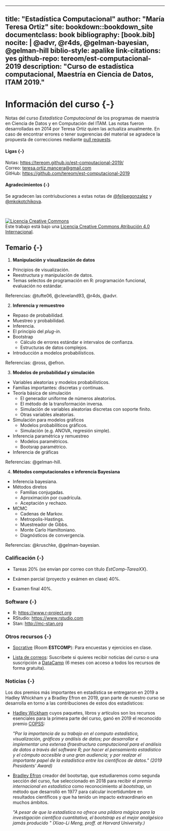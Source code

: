 
--- 
title: "Estadística Computacional"
author: "María Teresa Ortiz"
site: bookdown::bookdown_site
documentclass: book
bibliography: [book.bib]
nocite: |
    @advr, @r4ds, @gelman-bayesian, @gelman-hill
biblio-style: apalike
link-citations: yes
github-repo: tereom/est-computacional-2019
description: "Curso de estadística computacional, Maestría en Ciencia de Datos, ITAM 2019."
---


# Información del curso {-}

Notas del curso *Estadística Computacional* de los programas de maestría en 
Ciencia de Datos y en Computación del ITAM. Las notas fueron desarrolladas en 
2014 por Teresa Ortiz quien las actualiza anualmente. En caso de encontrar 
errores o tener sugerencias del material se agradece la propuesta de 
correcciones mediante [pull requests](https://github.com/tereom/est-computacional-2019).

#### Ligas {-}

Notas: https://tereom.github.io/est-computacional-2019/    
Correo: teresa.ortiz.mancera@gmail.com   
GitHub: https://github.com/tereom/est-computacional-2019 

#### Agradecimientos {-}
Se agradecen las contriubuciones a estas notas de [\@felipegonzalez](https://github.com/felipegonzalez)
y [\@mkokotchikova](https://github.com/mkokotchikova).

</br>

<a rel="license" href="http://creativecommons.org/licenses/by/4.0/"><img alt="Licencia Creative Commons" style="border-width:0" src="https://i.creativecommons.org/l/by/4.0/88x31.png" /></a><br />Este trabajo está bajo una <a rel="license" href="http://creativecommons.org/licenses/by/4.0/">Licencia Creative Commons Atribución 4.0 Internacional</a>.


## Temario {-}

1. **Manipulación y visualización de datos**

-   Principios de visualización.
-   Reestructura y manipulación de datos.
-   Temas selectos de programación en R: programación funcional, evaluación 
no estándar.

Referencias: @tufte06, @cleveland93, @r4ds, @advr.

2. **Inferencia y remuestreo**

-   Repaso de probabilidad.
-   Muestreo y probabilidad.
-   Inferencia.
-   El principio del *plug-in*.
-   Bootstrap
    -   Cálculo de errores estándar e intervalos de confianza.
    -   Estructuras de datos complejos.
-   Introducción a modelos probabilísticos.

Referencias: @ross, @efron.

3. **Modelos de probabilidad y simulación**

-   Variables aleatorias y modelos probabilísticos.
-   Familias importantes: discretas y continuas.
-   Teoría básica de simulación
    -   El generador uniforme de números aleatorios.
    -   El método de la transformación inversa.
    -   Simulación de variables aleatorias discretas con soporte finito.
    -   Otras variables aleatorias.
-   Simulación para modelos gráficos
    -   Modelos probabilíticos gráficos.
    -   Simulación (e.g. ANOVA, regresión simple).
-   Inferencia paramétrica y remuestreo
    -   Modelos paramétricos.
    -   Bootsrap paramétrico.
-   Inferencia de gráficas

 Referencias: @gelman-hill.

4. **Métodos computacionales e inferencia Bayesiana**

-   Inferencia bayesiana.
-   Métodos diretos
    -   Familias conjugadas.
    -   Aproximación por cuadrícula.
    -   Aceptación y rechazo.
-   MCMC
    -   Cadenas de Markov.
    -   Metropolis-Hastings.
    -   Muestreador de Gibbs.
    -   Monte Carlo Hamiltoniano.
    -   Diagnósticos de convergencia.

Referencias: @kruschke, @gelman-bayesian.

### Calificación {-}

* Tareas 20% (se envían por correo con título *EstComp-TareaXX*).

* Exámen parcial (proyecto y exámen en clase) 40%.

* Examen final 40%.

### Software {-}

- R: https://www.r-project.org
- RStudio: https://www.rstudio.com
- Stan: http://mc-stan.org

### Otros recursos {-}

* [Socrative](https://b.socrative.com/login/student/) (Room **ESTCOMP**):
Para encuestas y ejercicios en clase.


* [Lista de correos](https://docs.google.com/spreadsheets/d/1ZNdpl-_c495FRb1ZEZ-TpxFDBk5Uai-9Ms-IHgsYq-E/edit?usp=sharing): Suscribete si quieres recibir noticias del curso o una 
suscripción a [DataCamp](https://www.datacamp.com) (6 meses con acceso a todos
los recursos de forma gratuita).

### Noticias {-}

Los dos premios más importantes en estadística se entregaron en 2019 a Hadley
Whickham y a Bradley Efron en 2019, gran parte de nuestro curso se desarrolla 
en torno a las contribuciones de estos dos estadísticos:

* [Hadley Wickham](https://community.amstat.org/copss/awards/presidents) 
cuyos paquetes, libros y artículos son los recursos esenciales para la primera
parte del curso, ganó en 2019 el reconocido premio [COPSS](https://en.wikipedia.org/wiki/COPSS_Presidents%27_Award):
    
    *"Por la importancia de su trabajo en el computo estadístico, visualización, 
    gráficas y análisis de datos; por desarrollar e implementar una extensa
    ifraestructura computacional para el análisis de datos a través del 
    *software* R; por hacer el pensamiento estadístico y el cómputo accesible
    a una gran audiencia; y por realzar el importante papel de la estadística
    entre los científicos de datos." (2019 Presidents' Award)*

* [Bradley Efron](https://statprize.org/index.cfm) creador del bootsrtap, que
estudiaremos como segunda sección del curso, fue seleccionado en 2018 para
recibir el *premio internacional en estadística* como reconocimiento al
*bootstrap*, un método que desarrolló en 1977 para calcular incertidumbre en
resultados científicos y que ha tenido un impacto extraordinario en muchos
ámbitos.
    
    *"A pesar de que la estadística no ofrece una píldora mágica para la 
    investigación científica cuantitativa, el bootstrap es el mejor analgésico
    jamás producido " (Xiao-Li Meng, proff. at Harvard University.)*
